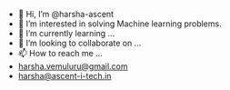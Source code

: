 - 👋 Hi, I’m @harsha-ascent
- 👀 I’m interested in solving Machine learning problems.
- 🌱 I’m currently learning ...
- 💞️ I’m looking to collaborate on ...
- 📫 How to reach me ... 
-   harsha.vemuluru@gmail.com
-   harsha@ascent-i-tech.in

<!---
harsha-ascent/harsha-ascent is a ✨ special ✨ repository because its `README.md` (this file) appears on your GitHub profile.
You can click the Preview link to take a look at your changes.
--->
